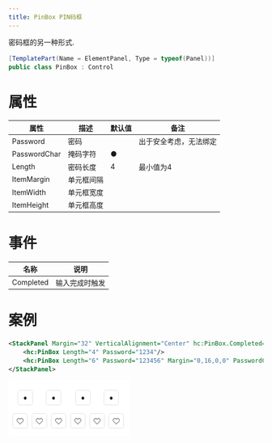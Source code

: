 ```yaml
---
title: PinBox PIN码框
---
```


密码框的另一种形式.

```cs
[TemplatePart(Name = ElementPanel, Type = typeof(Panel))]
public class PinBox : Control
```

# 属性

|属性|描述|默认值|备注|
|-|-|-|-|
|Password|密码||出于安全考虑，无法绑定|
|PasswordChar|掩码字符|●||
|Length|密码长度|4|最小值为4|
|ItemMargin|单元框间隔|||
|ItemWidth|单元框宽度|||
|ItemHeight|单元框高度||||

# 事件

|名称|说明|
|-|-|
| Completed | 输入完成时触发 |

# 案例

```xml
<StackPanel Margin="32" VerticalAlignment="Center" hc:PinBox.Completed="PinBox_OnCompleted">
    <hc:PinBox Length="4" Password="1234"/>
    <hc:PinBox Length="6" Password="123456" Margin="0,16,0,0" PasswordChar="❤"/>
</StackPanel>
```

![PinBox](https://raw.githubusercontent.com/HandyOrg/HandyOrgResource/master/HandyControl/Resources/PinBox.png)